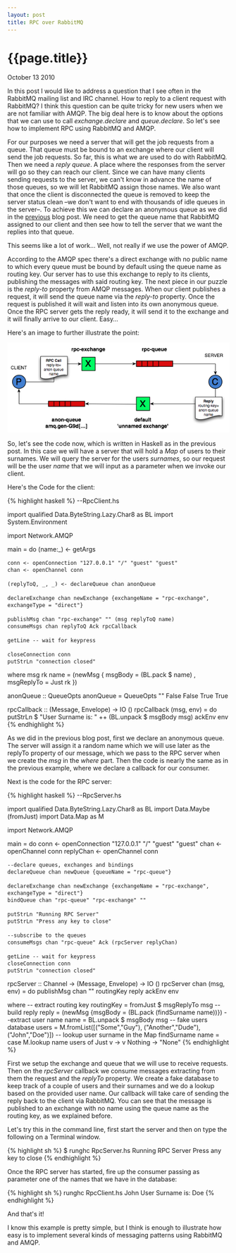 ```yaml
---
layout: post
title: RPC over RabbitMQ
---
```


# {{page.title}} #

<span class="meta">October 13 2010</span>

In this post I would like to address a question that I see often in the RabbitMQ mailing list and IRC channel. How to reply to a client request with RabbitMQ? I think this question can be quite tricky for new users when we are not familiar with AMQP. The big deal here is to know about the options that we can use to call _exchange.declare_ and _queue.declare_. So let's see how to implement RPC using RabbitMQ and AMQP.

For our purposes we need a server that will get the job requests from a queue. That queue must be bound to an exchange where our client will send the job requests. So far, this is what we are used to do with RabbitMQ. Then we need a _reply queue_. A place where the responses from the server will go so they can reach our client. Since we can have many clients sending requests to the server, we can't know in advance the name of those queues, so we will let RabbitMQ assign those names. We also want that once the client is disconnected the queue is removed to keep the server status clean –we don't want to end with thousands of idle queues in the server–. To achieve this we can declare an anonymous queue as we did in the [previous](http://videlalvaro.github.com/2010/09/haskell-and-rabbitmq.html) blog post. We need to get the queue name that RabbitMQ assigned to our client and then see how to tell the server that we want the replies into that queue.

This seems like a lot of work… Well, not really if we use the power of AMQP.

According to the AMQP spec there's a direct exchange with no public name to which every queue must be bound by default using the queue name as routing key. Our server has to use this exchange to reply to its clients, publishing the messages with said routing key. The next piece in our puzzle is the _reply-to_ property from AMQP messages. When our client publishes a request, it will send the queue name via the _reply-to_ property. Once the request is published it will wait and listen into its own anonymous queue. Once the RPC server gets the reply ready, it will send it to the exchange and it will finally arrive to our client. Easy…

Here's an image to further illustrate the point:

![RPC Over RabbitMQ](/images/RPC-OverRMQ.png)

So, let's see the code now, which is written in Haskell as in the previous post. In this case we will have a server that will hold a _Map_ of users to their surnames. We will query the server for the users _surnames_, so our request will be the user _name_ that we will input as a parameter when we invoke our client.

Here's the Code for the client:

{% highlight haskell %}
--RpcClient.hs

import qualified Data.ByteString.Lazy.Char8 as BL
import          System.Environment

import Network.AMQP

main = do
    (name:_) <- getArgs
  
    conn <- openConnection "127.0.0.1" "/" "guest" "guest"
    chan <- openChannel conn
  
    (replyToQ, _, _) <- declareQueue chan anonQueue
  
    declareExchange chan newExchange {exchangeName = "rpc-exchange", exchangeType = "direct"}
    
    publishMsg chan "rpc-exchange" "" (msg replyToQ name)
    consumeMsgs chan replyToQ Ack rpcCallback
    
    getLine -- wait for keypress
    
    closeConnection conn
    putStrLn "connection closed"
    
  where
    msg rk name = (newMsg { msgBody = (BL.pack $ name)
                  , msgReplyTo = Just rk })
    
anonQueue :: QueueOpts
anonQueue = QueueOpts "" False False True True
  
rpcCallback :: (Message, Envelope) -> IO ()
rpcCallback (msg, env) = do
    putStrLn $ "User Surname is: " ++ (BL.unpack $ msgBody msg)
    ackEnv env
{% endhighlight %}

As we did in the previous blog post, first we declare an anonymous queue. The server will assign it a random name which we will use later as the replyTo property of our message, which we pass to the RPC server when we create the _msg_ in the _where_ part. Then the code is nearly the same as in the previous example, where we declare a callback for our consumer.

Next is the code for the RPC server:

{% highlight haskell %}
--RpcServer.hs

import qualified Data.ByteString.Lazy.Char8 as BL
import Data.Maybe (fromJust)
import Data.Map as M

import Network.AMQP

main = do
    conn      <- openConnection "127.0.0.1" "/" "guest" "guest"
    chan      <- openChannel conn
    replyChan <- openChannel conn
    
    --declare queues, exchanges and bindings
    declareQueue chan newQueue {queueName = "rpc-queue"}
    
    declareExchange chan newExchange {exchangeName = "rpc-exchange", exchangeType = "direct"}
    bindQueue chan "rpc-queue" "rpc-exchange" ""
    
    putStrLn "Running RPC Server"
    putStrLn "Press any key to close"

    --subscribe to the queues
    consumeMsgs chan "rpc-queue" Ack (rpcServer replyChan)
    
    getLine -- wait for keypress
    closeConnection conn
    putStrLn "connection closed"
    
rpcServer :: Channel -> (Message, Envelope) -> IO ()
rpcServer chan (msg, env) = do
  publishMsg chan "" routingKey reply
  ackEnv env

  where
		-- extract routing key
    routingKey = fromJust $ msgReplyTo msg
		-- build reply
    reply  = (newMsg {msgBody = (BL.pack (findSurname name))})
		--extract user name
    name = BL.unpack $ msgBody msg
		-- fake users database
    users = M.fromList([("Some","Guy"), ("Another","Dude"), ("John","Doe")])
		-- lookup user surname in the Map
    findSurname name = 
      case M.lookup name users of
        Just v  -> v
        Nothing -> "None"
{% endhighlight %}

First we setup the exchange and queue that we will use to receive requests. Then on the _rpcServer_ callback we consume messages extracting from them the request and the _replyTo_ property. We create a fake database to keep track of a couple of users and their surnames and we do a lookup based on the provided user name. Our callback will take care of sending the reply back to the client via RabbitMQ. You can see that the message is published to an exchange with no name using the queue name as the routing key, as we explained before.

Let's try this in the command line, first start the server and then on type the following on a Terminal window.

{% highlight sh %}
$ runghc RpcServer.hs
Running RPC Server
Press any key to close
{% endhighlight %}

Once the RPC server has started, fire up the consumer passing as parameter one of the names that we have in the database:

{% highlight sh %}
runghc RpcClient.hs John
User Surname is: Doe
{% endhighlight %}

And that's it!

I know this example is pretty simple, but I think is enough to illustrate how easy is to implement several kinds of messaging patterns using RabbitMQ and AMQP.